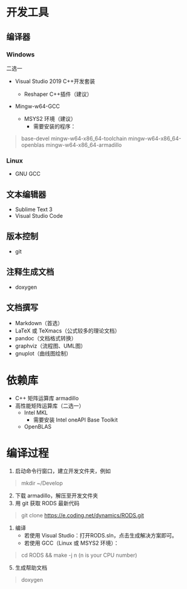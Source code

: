 # 开发工具

## 编译器

### Windows

二选一

* Visual Studio 2019 C++开发套装
    * Reshaper C++插件（建议）

* Mingw-w64-GCC
    * MSYS2 环境（建议）
      * 需要安装的程序：
> base-devel
> mingw-w64-x86_64-toolchain
> mingw-w64-x86_64-openblas
> mingw-w64-x86_64-armadillo

### Linux

* GNU GCC

## 文本编辑器

* Sublime Text 3
* Visual Studio Code

## 版本控制

* git

## 注释生成文档

* doxygen

## 文档撰写

* Markdown（首选）
* LaTeX 或 TeXmacs（公式较多的理论文档）
* pandoc（文档格式转换）
* graphviz（流程图、UML图）
* gnuplot（曲线图绘制）

# 依赖库

* C++ 矩阵运算库 armadillo
* 高性能矩阵运算库（二选一）
    * Intel MKL
        * 需要安装 Intel oneAPI Base Toolkit
    * OpenBLAS

# 编译过程

1. 启动命令行窗口，建立开发文件夹，例如
> mkdir  ~/Develop
2. 下载 armadillo，解压至开发文件夹
3. 用 git 获取 RODS 最新代码
> git clone https://e.coding.net/dynamics/RODS.git
1. 编译
    * 若使用 Visual Studio：打开RODS.sln，点击生成解决方案即可。
    * 若使用 GCC（Linux 或 MSYS2 环境）：
> cd RODS && make -j n (n is your CPU number)

5. 生成帮助文档
> doxygen